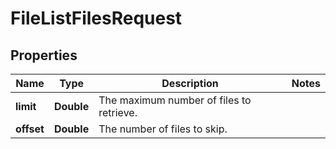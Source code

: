 

# FileListFilesRequest


## Properties

| Name | Type | Description | Notes |
|------------ | ------------- | ------------- | -------------|
|**limit** | **Double** | The maximum number of files to retrieve. |  |
|**offset** | **Double** | The number of files to skip. |  |



